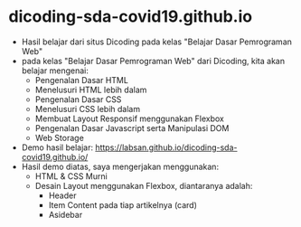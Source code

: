 # dicoding-sda-covid19.github.io
 - Hasil belajar dari situs Dicoding pada kelas "Belajar Dasar Pemrograman Web"
 - pada kelas "Belajar Dasar Pemrograman Web" dari Dicoding, kita akan belajar mengenai:
    - Pengenalan Dasar HTML
    - Menelusuri HTML lebih dalam
    - Pengenalan Dasar CSS
    - Menelusuri CSS lebih dalam
    - Membuat Layout Responsif menggunakan Flexbox
    - Pengenalan Dasar Javascript serta Manipulasi DOM
    - Web Storage
 - Demo hasil belajar: https://labsan.github.io/dicoding-sda-covid19.github.io/
 - Hasil demo diatas, saya mengerjakan menggunakan:
    - HTML & CSS Murni
    - Desain Layout menggunakan Flexbox, diantaranya adalah:
       - Header
       - Item Content pada tiap artikelnya (card)
       - Asidebar
    
 
